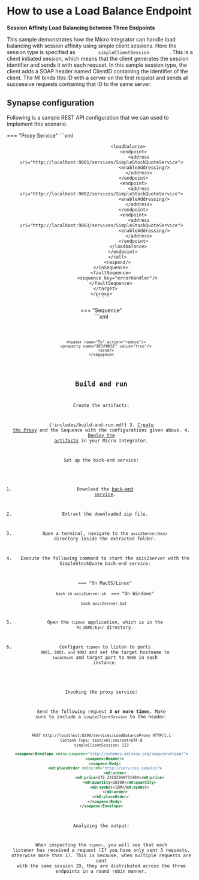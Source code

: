 # How to use a Load Balance Endpoint

**Session Affinity Load Balancing between Three Endpoints**

This sample demonstrates how the Micro Integrator can handle load balancing with
session affinity using simple client sessions. Here the
session type is specified as `         simpleClientSession        ` .
This is a client initiated session, which means that the client
generates the session identifier and sends it with each request. In this
sample session type, the client adds a SOAP header named ClientID
containing the identifier of the client. The MI binds this ID with a
server on the first request and sends all successive requests containing
that ID to the same server.

## Synapse configuration

Following is a sample REST API configuration that we can used to implement this scenario.

=== "Proxy Service"
    ```xml
    <proxy name="LoadBalanceProxy" startOnLoad="true" transports="http https" xmlns="http://ws.apache.org/ns/synapse">
       <target>
           <inSequence>
                <header name="Action" value="urn:placeOrder"/>
                <call>
                    <endpoint>
                        <!-- specify the session as the simple client session provided by Synapse for
                        testing purpose -->
                        <session type="simpleClientSession"/>
    
                        <loadbalance>
                            <endpoint>
                                <address uri="http://localhost:9001/services/SimpleStockQuoteService">
                                    <enableAddressing/>
                                </address>
                            </endpoint>
                            <endpoint>
                                <address uri="http://localhost:9002/services/SimpleStockQuoteService">
                                    <enableAddressing/>
                                </address>
                            </endpoint>
                            <endpoint>
                                <address uri="http://localhost:9003/services/SimpleStockQuoteService">
                                    <enableAddressing/>
                                </address>
                            </endpoint>
                        </loadbalance>
                    </endpoint>
                </call>
                <respond/>
           </inSequence>
           <faultSequence>
                <sequence key="errorHandler"/>
           </faultSequence>
       </target>
    </proxy>
    ```
=== "Sequence"    
    ```xml
    <sequence name="errorHandler" xmlns="http://ws.apache.org/ns/synapse"> 
        <makefault version="soap11">
            <code value="soap11Env:VersionMismatch" xmlns:soap11Env="http://schemas.xmlsoap.org/soap/envelope/"/>
            <reason value="COULDN'T SEND THE MESSAGE TO THE SERVER."/>
        </makefault>
    
        <header name="To" action="remove"/>
        <property name="RESPONSE" value="true"/>
        <send/>
    </sequence>
    ```

## Build and run

Create the artifacts:

{!includes/build-and-run.md!}
3. [Create the Proxy]({{base_path}}/develop/creating-artifacts/creating-a-proxy-service) and the Sequence with the configurations given above.
4. [Deploy the artifacts]({{base_path}}/develop/deploy-artifacts) in your Micro Integrator.

Set up the back-end service:

1. Download the [back-end service](https://github.com/wso2-docs/WSO2_EI/blob/master/Back-End-Service/axis2Server.zip).
2. Extract the downloaded zip file.
3. Open a terminal, navigate to the `axis2Server/bin/` directory inside the extracted folder.
4. Execute the following command to start the axis2server with the SimpleStockQuote back-end service:

    === "On MacOS/Linux"   
        ```bash
        sh axis2server.sh
        ```
    === "On Windows"              
        ```bash
        axis2server.bat
        ```
      
3. Open the `tcpmon` application, which is in the `MI_HOME/bin/` directory.
4. Configure `tcpmon` to listen to ports `9001, 9002, and 9003` and set the target hostname to `localhost` and target port to `9000` in each instance.

Invoking the proxy service:

Send the following request  **3 or more times**. Make sure to include a `simpleClientSession` to the header.

```xml
POST http://localhost:8290/services/LoadBalanceProxy HTTP/1.1
Content-Type: text/xml;charset=UTF-8
simpleClientSession: 123

<soapenv:Envelope xmlns:soapenv="http://schemas.xmlsoap.org/soap/envelope/">
   <soapenv:Header/>
   <soapenv:Body>
   <m0:placeOrder xmlns:m0="http://services.samples">
            <m0:order>
                <m0:price>172.23182849731984</m0:price>
                <m0:quantity>18398</m0:quantity>
                <m0:symbol>IBM</m0:symbol>
            </m0:order>
        </m0:placeOrder>
   </soapenv:Body>
</soapenv:Envelope>
```

Analyzing the output:

When inspecting the `tcpmon`, you will see that each listener 
has received a request (If you have only sent 3 requests, otherwise more than 1). This is because,
when multiple requests are sent with the same session ID, they are distributed across
the three endpoints in a round robin manner. 
